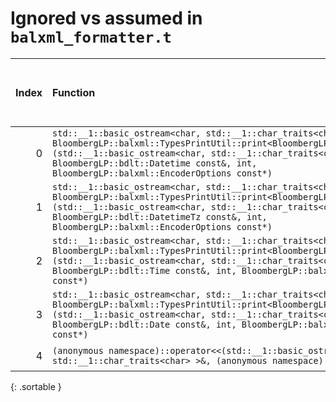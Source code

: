 # Ignored vs assumed in `balxml_formatter.t`

<script src="../sorttable.js"></script>
|   Index | Function                                                                                                                                                                                                                                                                                      |   Difference in number of lines |   Function size difference in bytes | Disassembly                                                             |   Number of lines in assumed build | Number of bytes in assumed build   |   Number of lines in ignored build | Number of bytes in ignored build   |
|--------:|:----------------------------------------------------------------------------------------------------------------------------------------------------------------------------------------------------------------------------------------------------------------------------------------------|--------------------------------:|------------------------------------:|:------------------------------------------------------------------------|-----------------------------------:|:-----------------------------------|-----------------------------------:|:-----------------------------------|
|       0 | `std::__1::basic_ostream<char, std::__1::char_traits<char> >& BloombergLP::balxml::TypesPrintUtil::print<BloombergLP::bdlt::Datetime>(std::__1::basic_ostream<char, std::__1::char_traits<char> >&, BloombergLP::bdlt::Datetime const&, int, BloombergLP::balxml::EncoderOptions const*)`     |                              -1 |                                  16 | [Assumed](0.assume.s.txt), [Ignored](0.none.s.txt), [Diff](0.diff.html) |                                224 | 4,342,192                          |                                208 | 4,342,304                          |
|       1 | `std::__1::basic_ostream<char, std::__1::char_traits<char> >& BloombergLP::balxml::TypesPrintUtil::print<BloombergLP::bdlt::DatetimeTz>(std::__1::basic_ostream<char, std::__1::char_traits<char> >&, BloombergLP::bdlt::DatetimeTz const&, int, BloombergLP::balxml::EncoderOptions const*)` |                              -1 |                                  16 | [Assumed](1.assume.s.txt), [Ignored](1.none.s.txt), [Diff](1.diff.html) |                                224 | 4,342,416                          |                                208 | 4,342,512                          |
|       2 | `std::__1::basic_ostream<char, std::__1::char_traits<char> >& BloombergLP::balxml::TypesPrintUtil::print<BloombergLP::bdlt::Time>(std::__1::basic_ostream<char, std::__1::char_traits<char> >&, BloombergLP::bdlt::Time const&, int, BloombergLP::balxml::EncoderOptions const*)`             |                              -1 |                                  16 | [Assumed](2.assume.s.txt), [Ignored](2.none.s.txt), [Diff](2.diff.html) |                                224 | 4,342,848                          |                                208 | 4,342,928                          |
|       3 | `std::__1::basic_ostream<char, std::__1::char_traits<char> >& BloombergLP::balxml::TypesPrintUtil::print<BloombergLP::bdlt::Date>(std::__1::basic_ostream<char, std::__1::char_traits<char> >&, BloombergLP::bdlt::Date const&, int, BloombergLP::balxml::EncoderOptions const*)`             |                              -2 |                                   0 | [Assumed](3.assume.s.txt), [Ignored](3.none.s.txt), [Diff](3.diff.html) |                                208 | 4,342,640                          |                                208 | 4,342,720                          |
|       4 | `(anonymous namespace)::operator<<(std::__1::basic_ostream<char, std::__1::char_traits<char> >&, (anonymous namespace)::ScalarData const&)`                                                                                                                                                   |                              -3 |                                 -16 | [Assumed](4.assume.s.txt), [Ignored](4.none.s.txt), [Diff](4.diff.html) |                                240 | 4,318,160                          |                                256 | 4,318,240                          |
{: .sortable }
